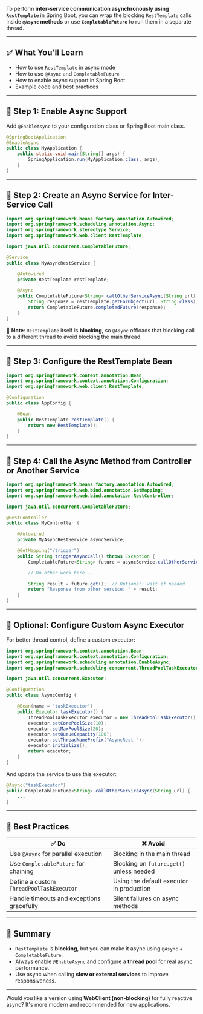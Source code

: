 To perform **inter-service communication asynchronously using `RestTemplate`** in Spring Boot, you can wrap the blocking `RestTemplate` calls inside **`@Async` methods** or use **`CompletableFuture`** to run them in a separate thread.

---

## ✅ What You’ll Learn
- How to use `RestTemplate` in async mode
- How to use `@Async` and `CompletableFuture`
- How to enable async support in Spring Boot
- Example code and best practices

---

## 🔹 Step 1: Enable Async Support

Add `@EnableAsync` to your configuration class or Spring Boot main class.

```java
@SpringBootApplication
@EnableAsync
public class MyApplication {
    public static void main(String[] args) {
        SpringApplication.run(MyApplication.class, args);
    }
}
```

---

## 🔹 Step 2: Create an Async Service for Inter-Service Call

```java
import org.springframework.beans.factory.annotation.Autowired;
import org.springframework.scheduling.annotation.Async;
import org.springframework.stereotype.Service;
import org.springframework.web.client.RestTemplate;

import java.util.concurrent.CompletableFuture;

@Service
public class MyAsyncRestService {

    @Autowired
    private RestTemplate restTemplate;

    @Async
    public CompletableFuture<String> callOtherServiceAsync(String url) {
        String response = restTemplate.getForObject(url, String.class);
        return CompletableFuture.completedFuture(response);
    }
}
```

🧠 **Note**: `RestTemplate` itself is **blocking**, so `@Async` offloads that blocking call to a different thread to avoid blocking the main thread.

---

## 🔹 Step 3: Configure the RestTemplate Bean

```java
import org.springframework.context.annotation.Bean;
import org.springframework.context.annotation.Configuration;
import org.springframework.web.client.RestTemplate;

@Configuration
public class AppConfig {

    @Bean
    public RestTemplate restTemplate() {
        return new RestTemplate();
    }
}
```

---

## 🔹 Step 4: Call the Async Method from Controller or Another Service

```java
import org.springframework.beans.factory.annotation.Autowired;
import org.springframework.web.bind.annotation.GetMapping;
import org.springframework.web.bind.annotation.RestController;

import java.util.concurrent.CompletableFuture;

@RestController
public class MyController {

    @Autowired
    private MyAsyncRestService asyncService;

    @GetMapping("/trigger")
    public String triggerAsyncCall() throws Exception {
        CompletableFuture<String> future = asyncService.callOtherServiceAsync("http://other-service/api/data");

        // Do other work here...

        String result = future.get();  // Optional: wait if needed
        return "Response from other service: " + result;
    }
}
```

---

## 🔹 Optional: Configure Custom Async Executor

For better thread control, define a custom executor:

```java
import org.springframework.context.annotation.Bean;
import org.springframework.context.annotation.Configuration;
import org.springframework.scheduling.annotation.EnableAsync;
import org.springframework.scheduling.concurrent.ThreadPoolTaskExecutor;

import java.util.concurrent.Executor;

@Configuration
public class AsyncConfig {

    @Bean(name = "taskExecutor")
    public Executor taskExecutor() {
        ThreadPoolTaskExecutor executor = new ThreadPoolTaskExecutor();
        executor.setCorePoolSize(10);
        executor.setMaxPoolSize(20);
        executor.setQueueCapacity(100);
        executor.setThreadNamePrefix("AsyncRest-");
        executor.initialize();
        return executor;
    }
}
```

And update the service to use this executor:

```java
@Async("taskExecutor")
public CompletableFuture<String> callOtherServiceAsync(String url) {
    ...
}
```

---

## 🔹 Best Practices
| ✅ Do | ❌ Avoid |
|------|---------|
| Use `@Async` for parallel execution | Blocking in the main thread |
| Use `CompletableFuture` for chaining | Blocking on `future.get()` unless needed |
| Define a custom `ThreadPoolTaskExecutor` | Using the default executor in production |
| Handle timeouts and exceptions gracefully | Silent failures on async methods |

---

## 🎯 Summary

- `RestTemplate` is **blocking**, but you can make it async using `@Async` + `CompletableFuture`.
- Always enable `@EnableAsync` and configure a **thread pool** for real async performance.
- Use async when calling **slow or external services** to improve responsiveness.

---

Would you like a version using **WebClient (non-blocking)** for fully reactive async? It's more modern and recommended for new applications.